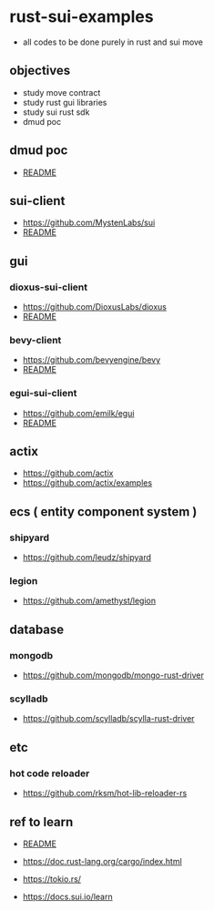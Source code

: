 # rust-sui-examples

* all codes to be done purely in rust and sui move
## objectives 

* study move contract
* study rust gui libraries
* study sui rust sdk 
* dmud poc

## dmud poc

* [README](dmud_poc/README.md)

## sui-client

* https://github.com/MystenLabs/sui
* [README](sui-client/README.md)
## gui

### dioxus-sui-client

* https://github.com/DioxusLabs/dioxus
* [README](dioxus-sui-client/README.md)

### bevy-client

* https://github.com/bevyengine/bevy
* [README](bevy-client/README.md)

### egui-sui-client

* https://github.com/emilk/egui
* [README](egui-sui-client/README.md)

## actix

* https://github.com/actix
* https://github.com/actix/examples

## ecs ( entity component system )

### shipyard

* https://github.com/leudz/shipyard

### legion

* https://github.com/amethyst/legion

## database
### mongodb

* https://github.com/mongodb/mongo-rust-driver

### scylladb

* https://github.com/scylladb/scylla-rust-driver

## etc
### hot code reloader

* https://github.com/rksm/hot-lib-reloader-rs


## ref to learn

* [README](ref/README.md)

* https://doc.rust-lang.org/cargo/index.html
* https://tokio.rs/
* https://docs.sui.io/learn
